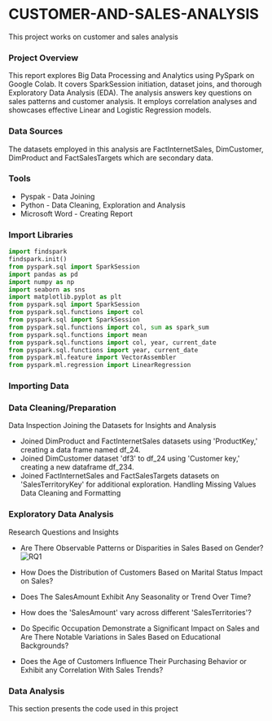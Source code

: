 # CUSTOMER-AND-SALES-ANALYSIS
This project works on customer and sales analysis


### Project Overview
This report explores Big Data Processing and Analytics using  PySpark on Google Colab. It covers SparkSession initiation, dataset joins, and thorough Exploratory Data Analysis (EDA). The analysis answers key questions on sales patterns and customer analysis. It employs correlation analyses and showcases effective Linear and Logistic Regression models.

### Data Sources
The datasets employed in this analysis are FactInternetSales, DimCustomer, DimProduct and FactSalesTargets which are secondary data.


### Tools

- Pyspak - Data Joining
- Python - Data Cleaning, Exploration  and Analysis
- Microsoft Word - Creating Report

### Import Libraries
``` python
import findspark
findspark.init()
from pyspark.sql import SparkSession
import pandas as pd
import numpy as np
import seaborn as sns
import matplotlib.pyplot as plt
from pyspark.sql import SparkSession
from pyspark.sql.functions import col
from pyspark.sql import SparkSession
from pyspark.sql.functions import col, sum as spark_sum
from pyspark.sql.functions import mean
from pyspark.sql.functions import col, year, current_date
from pyspark.sql.functions import year, current_date
from pyspark.ml.feature import VectorAssembler
from pyspark.ml.regression import LinearRegression
```

### Importing Data


### Data Cleaning/Preparation
Data  Inspection
Joining the Datasets for Insights and Analysis
- Joined DimProduct and FactInternetSales datasets using 'ProductKey,' creating a data frame named df_24.
- Joined DimCustomer dataset 'df3' to df_24 using 'Customer key,' creating a new dataframe df_234.
- Joined FactInternetSales and FactSalesTargets datasets on 'SalesTerritoryKey' for additional exploration.
Handling Missing Values
Data Cleaning and Formatting


### Exploratory Data Analysis
Research Questions and Insights
- Are There Observable Patterns or Disparities in Sales Based on Gender?
  ![RQ1](https://github.com/Lapadonic/CUSTOMER-AND-SALES-ANALYSIS/assets/142020905/8d51cd6c-3f8e-45cf-8647-de14f8af53c0)
  
- How Does the Distribution of Customers Based on Marital Status Impact on Sales?
- Does The SalesAmount Exhibit Any Seasonality or Trend Over Time?
- How does the 'SalesAmount' vary across different 'SalesTerritories'?

- Do Specific Occupation Demonstrate a Significant Impact on Sales and Are There Notable Variations in Sales Based on Educational Backgrounds?
- Does the Age of Customers Influence Their Purchasing Behavior or Exhibit any Correlation With Sales Trends?

### Data Analysis
This section presents the code used in this project




  

  
